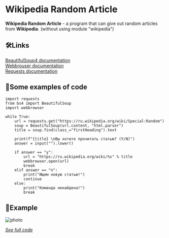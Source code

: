 # Wikipedia Random Article

**Wikipedia Random Article** - a program that can give out random articles from **Wikipedia**. (without using module "wikipedia")

## 🛠Links

[BeautifulSoup4 documentation](https://www.crummy.com/software/BeautifulSoup/bs4/doc/) \
[Webbrouser documentation](https://docs.python.org/3/library/webbrowser.html) \
[Requests documentation](https://docs.python.org/3/library/webbrowser.html)

## 📂Some examples of code

```
import requests
from bs4 import BeautifulSoup
import webbrowser

while True:
    url = requests.get("https://ru.wikipedia.org/wiki/Special:Random")
    soup = BeautifulSoup(url.content, "html.parser")
    title = soup.find(class_="firstHeading").text
    
    print(f"{title} \nВы хотите прочитать статью? (Y/N)")
    answer = input("").lower()

    if answer == "y":
        url = "https://ru.wikipedia.org/wiki/%s" % title
        webbrowser.open(url)
        break
    elif answer == "n":
        print("Ищем новую статью!")
        continue
    else:
        print("Команда ненайдена!")
        break
```

## 💾Example
![photo](https://github.com/vstyoma/basicwikipediarandomarticle/blob/main/wikipediarandomarticle/images/%D0%A1%D0%BD%D0%B8%D0%BC%D0%BE%D0%BA%20%D1%8D%D0%BA%D1%80%D0%B0%D0%BD%D0%B0%202022-10-25%20225734.png)

*[See full code](https://github.com/vstyoma/basicwikipediarandomarticle/blob/main/wikipediarandomarticle/wikipediaradomarticle/WikipediaRandomArticle.py)*
